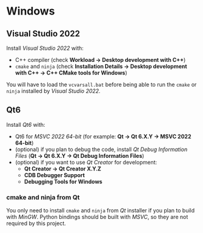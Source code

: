 # Windows

## Visual Studio 2022

Install *Visual Studio 2022* with:

* C++ compiler (check **Workload &rarr; Desktop development with C++**)
* `cmake` and `ninja` (check **Installation Details &rarr; Desktop development with C++ &rarr; C++ CMake tools for Windows**)

You will have to load the `vcvarsall.bat` before being able to run the `cmake`
or `ninja` installed by *Visual Studio 2022*.

## Qt6

Install *Qt6* with:

* Qt6 for *MSVC 2022 64-bit* (for example: **Qt &rarr; Qt 6.X.Y &rarr; MSVC 2022 64-bit**)
* (optional) if you plan to debug the code, install *Qt Debug Information Files*
  (**Qt &rarr; Qt 6.X.Y &rarr; Qt Debug Information Files**)
* (optional) if you want to use *Qt Creator* for development:
  * **Qt Creator &rarr; Qt Creator X.Y.Z**
  * **CDB Debugger Support**
  * **Debugging Tools for Windows**

### cmake and ninja from Qt

You only need to install `cmake` and `ninja` from *Qt* installer if you plan to build with
*MinGW*. Python bindings should be built with *MSVC*, so they are not required by this
project.
